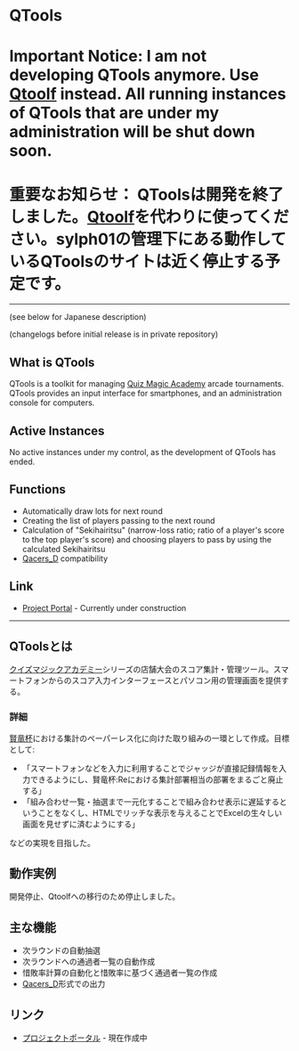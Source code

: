 # QTools

# Important Notice: I am not developing QTools anymore. Use [Qtoolf](https://github.com/sylph01/qtoolf) instead. All running instances of QTools that are under my administration will be shut down soon.

# 重要なお知らせ： QToolsは開発を終了しました。[Qtoolf](https://github.com/sylph01/qtoolf)を代わりに使ってください。sylph01の管理下にある動作しているQToolsのサイトは近く停止する予定です。

----

(see below for Japanese description)

(changelogs before initial release is in private repository)

## What is QTools

QTools is a toolkit for managing [Quiz Magic Academy](http://www.konami.jp/am/qma/) arcade tournaments. QTools provides an input interface for smartphones, and an administration console for computers. 

## Active Instances

No active instances under my control, as the development of QTools has ended.

## Functions

* Automatically draw lots for next round
* Creating the list of players passing to the next round
* Calculation of "Sekihairitsu" (narrow-loss ratio; ratio of a player's score to the top player's score) and choosing players to pass by using the calculated Sekihairitsu
* [Qacers_D](http://www.qacers.com/) compatibility

## Link

* [Project Portal](http://qtools-proj.s01.info) - Currently under construction

----

## QToolsとは

[クイズマジックアカデミー](http://www.konami.jp/am/qma/)シリーズの店舗大会のスコア集計・管理ツール。スマートフォンからのスコア入力インターフェースとパソコン用の管理画面を提供する。

### 詳細

[賢竜杯](http://www.kenryuhai.com/)における集計のペーパーレス化に向けた取り組みの一環として作成。目標として:

* 「スマートフォンなどを入力に利用することでジャッジが直接記録情報を入力できるようにし、賢竜杯:Reにおける集計部署相当の部署をまるごと廃止する」
* 「組み合わせ一覧・抽選まで一元化することで組み合わせ表示に遅延するということをなくし、HTMLでリッチな表示を与えることでExcelの生々しい画面を見せずに済むようにする」

などの実現を目指した。

## 動作実例

開発停止、Qtoolfへの移行のため停止しました。

## 主な機能

* 次ラウンドの自動抽選
* 次ラウンドへの通過者一覧の自動作成
* 惜敗率計算の自動化と惜敗率に基づく通過者一覧の作成
* [Qacers_D](http://www.qacers.com/)形式での出力

## リンク

* [プロジェクトポータル](http://qtools-proj.s01.info/) - 現在作成中
